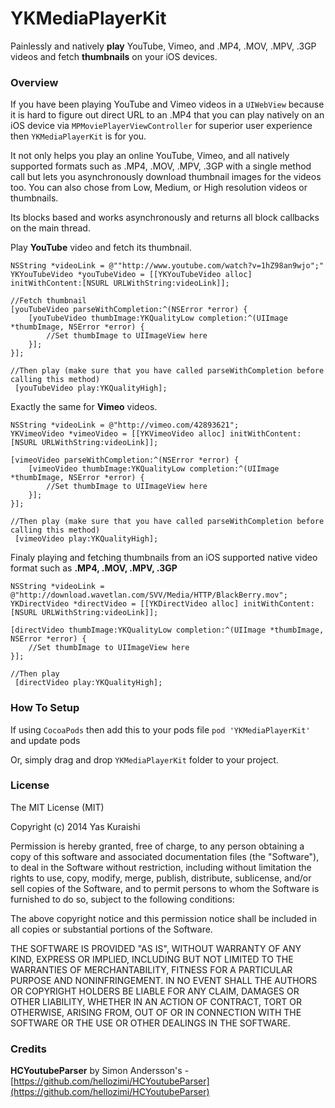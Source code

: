 YKMediaPlayerKit
================
Painlessly and natively **play** YouTube, Vimeo, and .MP4, .MOV, .MPV, .3GP videos and fetch **thumbnails** on your iOS devices.

### Overview
If you have been playing YouTube and Vimeo videos in a `UIWebView` because it is hard to figure out direct URL to an .MP4 that you can play natively on an iOS device via  `MPMoviePlayerViewController` for superior user experience then `YKMediaPlayerKit` is for you. 

It not only helps you play an online YouTube, Vimeo, and all natively supported formats such as .MP4, .MOV, .MPV, .3GP with a single method call but lets you asynchronously download thumbnail images for the videos too. You can also chose from Low, Medium, or High resolution videos or thumbnails.

Its blocks based and works asynchronously and returns all block callbacks on the main thread.

Play **YouTube** video and fetch its thumbnail.

    NSString *videoLink = @""http://www.youtube.com/watch?v=1hZ98an9wjo";"
    YKYouTubeVideo *youTubeVideo = [[YKYouTubeVideo alloc] initWithContent:[NSURL URLWithString:videoLink]];
    
    //Fetch thumbnail
    [youTubeVideo parseWithCompletion:^(NSError *error) {
        [youTubeVideo thumbImage:YKQualityLow completion:^(UIImage *thumbImage, NSError *error) {
            //Set thumbImage to UIImageView here
        }];
    }];
    
    //Then play (make sure that you have called parseWithCompletion before calling this method)
     [youTubeVideo play:YKQualityHigh];
    

Exactly the same for **Vimeo** videos.

    NSString *videoLink = @"http://vimeo.com/42893621";
    YKVimeoVideo *vimeoVideo = [[YKVimeoVideo alloc] initWithContent:[NSURL URLWithString:videoLink]];
    
    [vimeoVideo parseWithCompletion:^(NSError *error) {
        [vimeoVideo thumbImage:YKQualityLow completion:^(UIImage *thumbImage, NSError *error) {
            //Set thumbImage to UIImageView here
        }];
    }];
    
    //Then play (make sure that you have called parseWithCompletion before calling this method)
     [vimeoVideo play:YKQualityHigh];
     
 Finaly playing and fetching thumbnails from an iOS supported native video format such as **.MP4, .MOV, .MPV, .3GP**
 
    NSString *videoLink = @"http://download.wavetlan.com/SVV/Media/HTTP/BlackBerry.mov";
    YKDirectVideo *directVideo = [[YKDirectVideo alloc] initWithContent:[NSURL URLWithString:videoLink]];
    
    [directVideo thumbImage:YKQualityLow completion:^(UIImage *thumbImage, NSError *error) {
        //Set thumbImage to UIImageView here
    }];
    
    //Then play 
     [directVideo play:YKQualityHigh];

### How To Setup    

If using `CocoaPods` then add this to your pods file `pod 'YKMediaPlayerKit'` and update pods

Or, simply drag and drop `YKMediaPlayerKit` folder to your project.

###  License

The MIT License (MIT)

Copyright (c) 2014 Yas Kuraishi

Permission is hereby granted, free of charge, to any person obtaining a copy
of this software and associated documentation files (the "Software"), to deal
in the Software without restriction, including without limitation the rights
to use, copy, modify, merge, publish, distribute, sublicense, and/or sell
copies of the Software, and to permit persons to whom the Software is
furnished to do so, subject to the following conditions:

The above copyright notice and this permission notice shall be included in all
copies or substantial portions of the Software.

THE SOFTWARE IS PROVIDED "AS IS", WITHOUT WARRANTY OF ANY KIND, EXPRESS OR
IMPLIED, INCLUDING BUT NOT LIMITED TO THE WARRANTIES OF MERCHANTABILITY,
FITNESS FOR A PARTICULAR PURPOSE AND NONINFRINGEMENT. IN NO EVENT SHALL THE
AUTHORS OR COPYRIGHT HOLDERS BE LIABLE FOR ANY CLAIM, DAMAGES OR OTHER
LIABILITY, WHETHER IN AN ACTION OF CONTRACT, TORT OR OTHERWISE, ARISING FROM,
OUT OF OR IN CONNECTION WITH THE SOFTWARE OR THE USE OR OTHER DEALINGS IN THE
SOFTWARE.

### Credits

**HCYoutubeParser** by Simon Andersson's - [https://github.com/hellozimi/HCYoutubeParser](https://github.com/hellozimi/HCYoutubeParser)